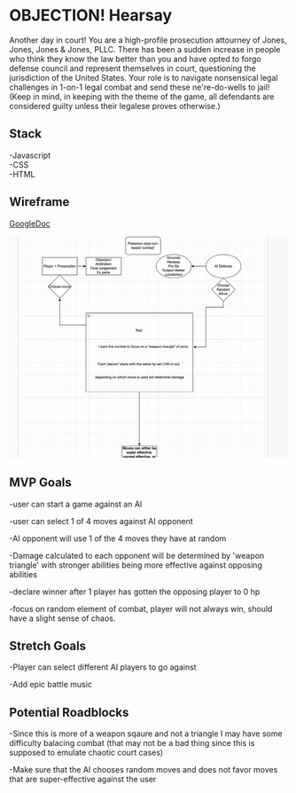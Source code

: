 # OBJECTION! Hearsay

Another day in court! You are a high-profile prosecution attourney of Jones, Jones, Jones & Jones, PLLC. There has been a sudden increase in people who think they know the law better than you and have opted to forgo defense council and represent themselves in court, questioning the jurisdiction of the United States. Your role is to navigate nonsensical legal challenges in 1-on-1 legal combat and send these ne're-do-wells to jail! (Keep in mind, in keeping with the theme of the game, all defendants are considered guilty unless their legalese proves otherwise.)

## Stack
-Javascript<br />
-CSS<br />
-HTML<br />

## Wireframe

<!-- link to wireframe-->
[GoogleDoc](https://drive.google.com/file/d/1_e6nnaOROpv63PtRnpLa7HM7T-70Ed2R/view?usp=sharing)

![Wireframe](Wireframe.png)



## MVP Goals

-user can start a game against an AI<br />

-user can select 1 of 4 moves against AI opponent<br />

-AI opponent will use 1 of the 4 moves they have at random<br />

-Damage calculated to each opponent will be determined by 'weapon triangle' with stronger abilities being more effective against opposing abilities <br />

-declare winner after 1 player has gotten the opposing player to 0 hp<br />

-focus on random element of combat, player will not always win, should have a slight sense of chaos.<br />

## Stretch Goals

-Player can select different AI players to go against<br />

-Add epic battle music<br />

## Potential Roadblocks

-Since this is more of a weapon sqaure and not a triangle I may have some difficulty balacing combat (that may not be a bad thing since this is supposed to emulate chaotic court cases)<br />

-Make sure that the AI chooses random moves and does not favor moves that are super-effective against the user<br />



